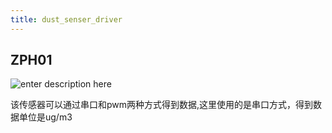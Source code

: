 ```yaml
---
title: dust_senser_driver
---
```


## ZPH01
![enter description here][1]


  [1]: https://raw.githubusercontent.com/lissettecarlr/dust_senser_driver/master/ZPH01/file/ZPH01_picture.png
  该传感器可以通过串口和pwm两种方式得到数据,这里使用的是串口方式，得到数据单位是ug/m3